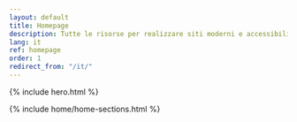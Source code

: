 ```yaml
---
layout: default
title: Homepage
description: Tutte le risorse per realizzare siti moderni e accessibili per i comuni italiani.
lang: it
ref: homepage
order: 1
redirect_from: "/it/"
---
```


{% include hero.html %}

{% include home/home-sections.html %}
